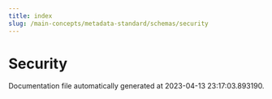 ```yaml
---
title: index
slug: /main-concepts/metadata-standard/schemas/security
---
```


# Security

Documentation file automatically generated at 2023-04-13 23:17:03.893190.
